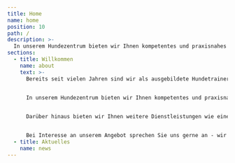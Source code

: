 ```yaml
---
title: Home
name: home
position: 10
path: /
description: >-
  In unserem Hundezentrum bieten wir Ihnen kompetentes und praxisnahes Hundetraining sowie ein vielfältiges Kursangebot zur Erziehung und Beschäftigung Ihres Hundes in und um Bornheim, Wesseling und Brühl.
sections:
  - title: Willkommen
    name: about
    text: >-         
      Bereits seit vielen Jahren sind wir als ausgebildete Hundetrainer und Verhaltensberater in und um Bornheim, Wesseling und Brühl tätig. Im Jahr 2017 entstand die Idee unsere bisherige Zusammenarbeit zu vertiefen und unseren Kunden unter dem Namen Hundezentrum Bornheim ein breit gefächertes Angebot rund um den Hund anzubieten. 


      In unserem Hundezentrum bieten wir Ihnen kompetentes und praxisnahes Hundetraining sowie ein vielfältiges Kursangebot zur Erziehung und Beschäftigung Ihres Hundes. Das Training findet je nach Schwerpunkt auf unserem eingezäunten Trainingsgelände in Bornheim-Dersdorf oder in alltagsnahen Situationen statt. Mehr zu unserer Arbeitsweise finden Sie [hier](/philosophie/).

      
      Darüber hinaus bieten wir Ihnen weitere Dienstleistungen wie einen Gassiservice, Hundebetreuung, sowie Seminare und Workshops zu interessanten Themen rund um den Hund. Hierbei werden wir u. a. von einer Tierheilpraktikerin und Physiotherapeutin sowie einer Ernährungsberaterin unterstützt. Unser gesamtes Team finden Sie [hier](/team/).


      Bei Interesse an unserem Angebot sprechen Sie uns gerne an - wir freuen uns auf Sie und Ihren Hund!      
  - title: Aktuelles
    name: news
---
```


